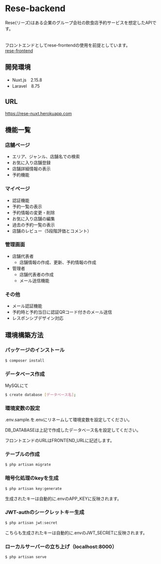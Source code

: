 # Rese-backend
Rese(リーズ)はある企業のグループ会社の飲食店予約サービスを想定したAPIです。
<br>
<br>
<br>
フロントエンドとしてrese-frontendの使用を前提としています。
<br>
[rese-frontend](https://github.com/mayu6v0/rese-fronrtend.git)

## 開発環境
* Nuxt.js　2.15.8
* Laravel　8.75

## URL
<https://rese-nuxt.herokuapp.com>


## 機能一覧
### 店舗ページ
  * エリア、ジャンル、店舗名での検索
  * お気に入り店舗登録
  * 店舗詳細情報の表示
  * 予約機能

### マイページ
  * 認証機能
  * 予約一覧の表示
  * 予約情報の変更・削除
  * お気に入り店舗の編集
  * 過去の予約一覧の表示
  * 店舗のレビュー（5段階評価とコメント）

### 管理画面
  * 店舗代表者
    * 店舗情報の作成、更新、予約情報の作成
  * 管理者
    * 店舗代表者の作成
    * メール送信機能

### その他
  * メール認証機能
  * 予約時と予約当日に認証QRコード付きのメール送信
  * レスポンシブデザイン対応


## 環境構築方法


### パッケージのインストール

```bash
$ composer install
```

### データベース作成

MySQLにて
```bash
$ create database [データベース名];
```

### 環境変数の設定
.env.sample.を.envにリネームして環境変数を設定してください。

DB_DATABASEは上記で作成したデータベース名を設定してください。

フロントエンドのURLはFRONTEND_URLに記述します。


### テーブルの作成
```bash
$ php artisan migrate
```

### 暗号化処理のkeyを生成
```bash
$ php artisan key:generate
```
生成されたキーは自動的に.envのAPP_KEYに反映されます。


### JWT-authのシークレットキー生成
```bash
$ php artisan jwt:secret
```
こちらも生成されたキーは自動的に.envのJWT_SECRETに反映されます。


### ローカルサーバーの立ち上げ（localhost:8000）
```bash
$ php artisan serve
```

